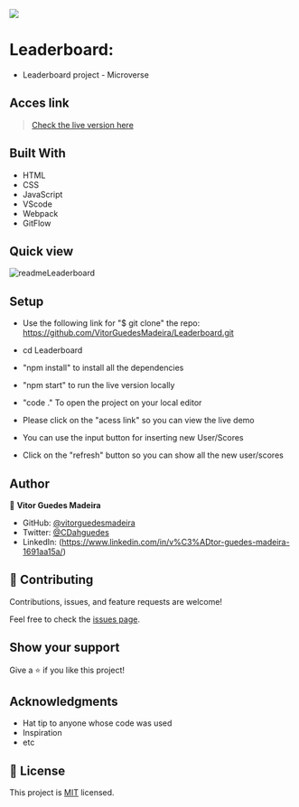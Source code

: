 ![](https://img.shields.io/badge/Microverse-blueviolet)
# Leaderboard:
- Leaderboard project - Microverse

## Acces link

> [Check the live version here](https://vitorguedesmadeira.github.io/Leaderboard/dist/)

## Built With

- HTML
- CSS
- JavaScript
- VScode
- Webpack
- GitFlow

## Quick view

![readmeLeaderboard](https://user-images.githubusercontent.com/103270117/180315732-272dbbd0-42e7-4149-a727-a35e216bc169.png)

## Setup

- Use the following link for "$ git clone" the repo:
https://github.com/VitorGuedesMadeira/Leaderboard.git
- cd Leaderboard
- "npm install" to install all the dependencies
- "npm start" to run the live version locally
- "code ." To open the project on your local editor

- Please click on the "acess link" so you can view the live demo
- You can use the input button for inserting new User/Scores
- Click on the "refresh" button so you can show all the new user/scores

## Author

👤 **Vitor Guedes Madeira**

- GitHub: [@vitorguedesmadeira](https://github.com/VitorGuedesMadeira)
- Twitter: [@CDahguedes](https://twitter.com/CDahguedes)
- LinkedIn: (https://www.linkedin.com/in/v%C3%ADtor-guedes-madeira-1691aa15a/)

## 🤝 Contributing

Contributions, issues, and feature requests are welcome!

Feel free to check the [issues page](../../issues/).

## Show your support

Give a ⭐️ if you like this project!

## Acknowledgments

- Hat tip to anyone whose code was used
- Inspiration
- etc

## 📝 License

This project is [MIT](./MIT.md) licensed.
